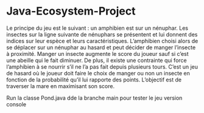 # Java-Ecosystem-Project

Le principe du jeu est le suivant : un amphibien est sur un nénuphar. Les insectes sur la ligne suivante
de nénuphars se présentent et lui donnent des indices sur leur espèce et leurs caractéristiques. L’amphibien
choisi alors de se déplacer sur un nénuphar au hasard et peut décider de manger l’insecte à proximité. Manger un insecte augmente le score du joueur sauf si c’est une abeille qui le fait diminuer. De plus, il existe une
contrainte qui force l’amphibien à se nourrir s’il ne l’a pas fait depuis plusieurs tours. C’est un jeu de hasard
où le joueur doit faire le choix de manger ou non un insecte en fonction de la probabilité qu’il lui rapporte
des points. L’objectif est de traverser la mare en maximisant son score.


Run la classe Pond.java dde la branche main pour tester le jeu version console

